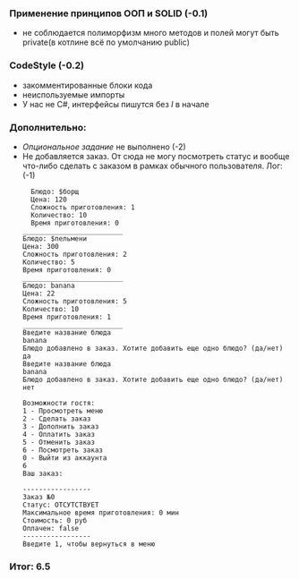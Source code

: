 ### Применение принципов ООП и SOLID (-0.1)

- не соблюдается полиморфизм много методов и полей могут быть private(в котлине всё по умолчанию
  public)

### CodeStyle (-0.2)

- закомментированные блоки кода
- неиспользуемые импорты
- У нас не C#, интерфейсы пишутся без *I* в начале

### Дополнительно:
- *Опциональное задание* не выполнено (-2)
- Не добавляется заказ. От сюда не могу посмотреть статус и
  вообще что-либо сделать с заказом в рамках обычного пользователя.
  Лог: (-1)
    ```Выберите блюдо из меню:
      Блюдо: $борщ
      Цена: 120
      Сложность приготовления: 1
      Количество: 10
      Время приготовления: 0
    _________________________
    Блюдо: $пельмени
    Цена: 300
    Сложность приготовления: 2
    Количество: 5
    Время приготовления: 0
    _________________________
    Блюдо: banana
    Цена: 22
    Сложность приготовления: 5
    Количество: 10
    Время приготовления: 1
    _________________________
    Введите название блюда
    banana
    Блюдо добавлено в заказ. Хотите добавить еще одно блюдо? (да/нет)
    да
    Введите название блюда
    banana
    Блюдо добавлено в заказ. Хотите добавить еще одно блюдо? (да/нет)
    нет
    
    Возможности гостя:
    1 - Просмотреть меню
    2 - Сделать заказ
    3 - Дополнить заказ
    4 - Оплатить заказ
    5 - Отменить заказ
    6 - Посмотреть заказ
    0 - Выйти из аккаунта
    6
    Ваш заказ:
    
    -----------------
    Заказ №0
    Статус: ОТСУТСТВУЕТ
    Максимальное время приготовления: 0 мин
    Стоимость: 0 руб
    Оплачен: false
    -----------------
    Введите 1, чтобы вернуться в меню
    ```
### Итог: 6.5
